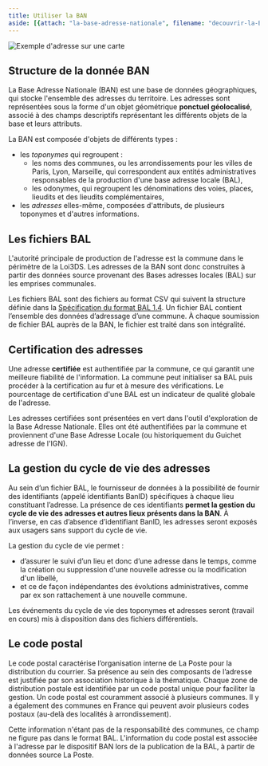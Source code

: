 ```yaml
---
title: Utiliser la BAN
aside: [{attach: "la-base-adresse-nationale", filename: "decouvrir-la-BAN--la-base-adresse-nationale"}]
---
```



![Exemple d'adresse sur une carte](img/pages/utiliser_la_BAN/utiliser-la-ban-hero-illu.png)

## Structure de la donnée BAN

La Base Adresse Nationale (BAN) est une base de données géographiques, qui stocke l'ensemble des adresses du territoire. Les adresses sont représentées sous la forme d'un objet géométrique **ponctuel géolocalisé**, associé à des champs descriptifs représentant les différents objets de la base et leurs attributs.

La BAN est composée d'objets de différents types :
- les *toponymes* qui regroupent :
    - les noms des communes, ou les arrondissements pour les villes de Paris, Lyon, Marseille, qui correspondent aux entités administratives responsables de la production d'une base adresse locale (BAL),
    - les odonymes, qui regroupent les dénominations des voies, places, lieudits et des lieudits complémentaires,
- les *adresses* elles-même, composées d'attributs, de plusieurs toponymes et d'autres informations.



## Les fichiers BAL

L'autorité principale de production de l'adresse est la commune dans le périmètre de la Loi3DS. Les adresses de la BAN sont donc construites à partir des données source provenant des Bases adresses locales (BAL) sur les emprises communales.

Les fichiers BAL sont des fichiers au format CSV qui suivent la structure définie dans la [Spécification du format BAL 1.4](https://aitf-sig-topo.github.io/voies-adresses/files/AITF_SIG_Topo_Format_Base_Adresse_Locale_v1.4.pdf). Un fichier BAL contient l’ensemble des données d’adressage d’une commune. À chaque soumission de fichier BAL auprès de la BAN, le fichier est traité dans son intégralité.



## Certification des adresses
Une adresse **certifiée** est authentifiée par la commune, ce qui garantit une meilleure fiabilité de l'information.
La commune peut initialiser sa BAL puis procéder à la certification au fur et à mesure des vérifications. Le pourcentage de certification d'une BAL est un indicateur de qualité globale de l'adresse.

Les adresses certifiées sont présentées en vert dans l'outil d'exploration de la Base Adresse Nationale.
Elles ont été authentifiées par la commune et proviennent d'une Base Adresse Locale (ou historiquement du Guichet adresse de l'IGN).


## La gestion du cycle de vie des adresses
Au sein d’un fichier BAL, le fournisseur de données à la possibilité de fournir des identifiants (appelé identifiants BanID) spécifiques à chaque lieu constituant l’adresse.
La présence de ces identifiants **permet la gestion du cycle de vie des adresses et autres lieux présents dans la BAN**.
À l’inverse, en cas d’absence d’identifiant BanID, les adresses seront exposés aux usagers sans support du cycle de vie.


La gestion du cycle de vie permet :
- d’assurer le suivi d’un lieu et donc d’une adresse dans le temps, comme la création ou suppression d'une nouvelle adresse ou la modification d'un libellé,
- et ce de façon indépendantes des évolutions administratives, comme par ex son rattachement à une nouvelle commune.

Les événements du cycle de vie des toponymes et adresses seront (travail en cours) mis à disposition dans des fichiers différentiels.

## Le code postal

Le code postal caractérise l’organisation interne de La Poste pour la distribution du courrier. Sa présence au sein des composants de l’adresse est justifiée par son association historique à la thématique.
Chaque zone de distribution postale est identifiée par un code postal unique pour faciliter la gestion. Un code postal est couramment associé à plusieurs communes. Il y a également des communes en France qui peuvent avoir plusieurs codes postaux (au-delà des localités à arrondissement).

Cette information n'étant pas de la responsabilité des communes, ce champ ne figure pas dans le format BAL.
L'information du code postal est associée à l'adresse par le dispositif BAN lors de la publication de la BAL, à partir de données source La Poste.
